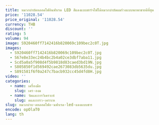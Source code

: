```yaml
---
title: หมวกบำบัดหลอดไฟอินฟาเรด LED สีแดงแบบชาร์จไฟได้หมวกบำบัดผมร่วงแบบพกพาขายดีที่สุด
price: '11028.54'
price_original: '11028.54'
currency: THB
discount: ''
rating: 5
volume: 94
image: S920460ff7142416b820069c109bec2c0T.jpg
images:
  - S920460ff7142416b820069c109bec2c0T.jpg
  - S67e8e33ec24b4bc2b4a02ce3dbf7aba11.jpg
  - Scd5a0a5f908d4f5b9818d83caed3bd19N.jpg
  - S805850f1d569492cae2673083db5635du.jpg
  - S891581f6f0a247c7bacb932cc45d4fd8H.jpg
video: ''
categories:
  - name: เครื่องมือ
    slug: เคร-องม
  - name: วัดและการวิเคราะห์
    slug: ดและการว-เคราะห
slug: หมวกบำบ-ดหลอดไฟอ-นฟาเรด-led-แดงแบบชาร
encode: opOlaT0
lang: th
---
```

  
